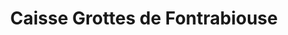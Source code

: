 ---
title: "Caisse Grottes de Fontrabiouse"
url: /fontrabiouse/caisse-grottes-de-fontrabiouse/
shop: billet
---